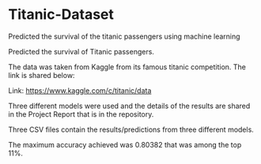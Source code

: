 # Titanic-Dataset
Predicted the survival of the titanic passengers using machine learning

Predicted the survival of Titanic passengers.

The data was taken from Kaggle from its famous titanic competition. The link is shared below:

Link: https://www.kaggle.com/c/titanic/data

Three different models were used and the details of the results are shared in the Project Report that is in the repository.

Three CSV files contain the results/predictions from three different models.

The maximum accuracy achieved was 0.80382 that was among the top 11%.

